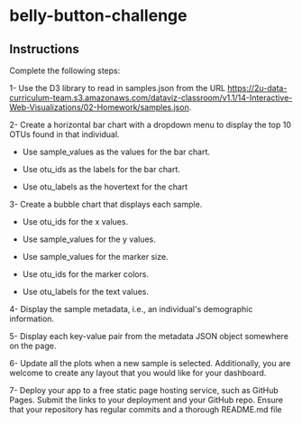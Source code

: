 # belly-button-challenge

## Instructions
Complete the following steps:

1- Use the D3 library to read in samples.json from the URL https://2u-data-curriculum-team.s3.amazonaws.com/dataviz-classroom/v1.1/14-Interactive-Web-Visualizations/02-Homework/samples.json.

2- Create a horizontal bar chart with a dropdown menu to display the top 10 OTUs found in that individual.

  - Use sample_values as the values for the bar chart.

  - Use otu_ids as the labels for the bar chart.

  - Use otu_labels as the hovertext for the chart

3- Create a bubble chart that displays each sample.

  - Use otu_ids for the x values.

  - Use sample_values for the y values.

  - Use sample_values for the marker size.

  - Use otu_ids for the marker colors.

  - Use otu_labels for the text values.

4- Display the sample metadata, i.e., an individual's demographic information.

5- Display each key-value pair from the metadata JSON object somewhere on the page.

6- Update all the plots when a new sample is selected. Additionally, you are welcome to create any layout that you would like for your dashboard.

7- Deploy your app to a free static page hosting service, such as GitHub Pages. Submit the links to your deployment and your GitHub repo. Ensure that your repository has regular commits and a thorough README.md file
